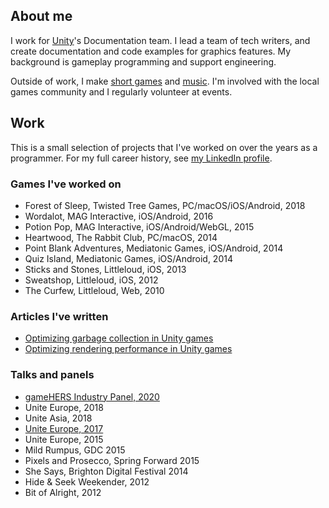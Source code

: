 ## About me

I work for [Unity](http://unity3d.com/)'s Documentation team. I lead a team of tech writers, and create documentation and code examples for graphics features. My background is gameplay programming and support engineering.

Outside of work, I make [short games](https://reallyfancy.itch.io/) and [music](https://fakemice.bandcamp.com/releases). I'm involved with the local games community and I regularly volunteer at events.

## Work

This is a small selection of projects that I've worked on over the years as a programmer. For my full career history, see [my LinkedIn profile](https://www.linkedin.com/in/kerryturner).

### Games I've worked on

* Forest of Sleep, Twisted Tree Games, PC/macOS/iOS/Android, 2018
* Wordalot, MAG Interactive, iOS/Android, 2016
* Potion Pop, MAG Interactive, iOS/Android/WebGL, 2015
* Heartwood, The Rabbit Club, PC/macOS, 2014
* Point Blank Adventures, Mediatonic Games, iOS/Android, 2014
* Quiz Island, Mediatonic Games, iOS/Android, 2014
* Sticks and Stones, Littleloud, iOS, 2013
* Sweatshop, Littleloud, iOS, 2012
* The Curfew, Littleloud, Web, 2010

### Articles I've written

* [Optimizing garbage collection in Unity games](https://unity3d.com/learn/tutorials/temas/performance-optimization/optimizing-garbage-collection-unity-games?playlist=44069)
* [Optimizing rendering performance in Unity games](https://unity3d.com/learn/tutorials/topics/performance-optimization/optimizing-graphics-rendering-unity-games?playlist=44069)

### Talks and panels

* [gameHERS Industry Panel, 2020](https://www.twitch.tv/videos/784915557)
* Unite Europe, 2018
* Unite Asia, 2018
* [Unite Europe, 2017](https://www.youtube.com/watch?v=1e5WY2qf600)
* Unite Europe, 2015
* Mild Rumpus, GDC 2015
* Pixels and Prosecco, Spring Forward 2015
* She Says, Brighton Digital Festival 2014
* Hide & Seek Weekender, 2012
* Bit of Alright, 2012
